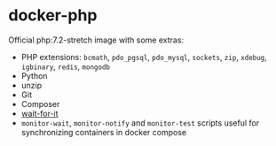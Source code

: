 # docker-php

Official php:7.2-stretch image with some extras:
- PHP extensions: `bcmath`, `pdo_pgsql`, `pdo_mysql`, `sockets`, `zip`, `xdebug`, `igbinary`, `redis`, `mongodb`
- Python
- unzip
- Git
- Composer
- [wait-for-it](https://github.com/vishnubob/wait-for-it)
- `monitor-wait`, `monitor-notify` and `monitor-test` scripts useful for synchronizing containers in docker compose
